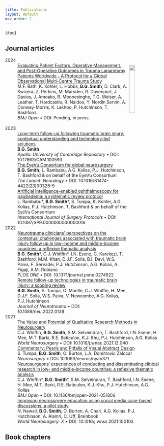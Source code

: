 ```yaml
---
title: Publications
layout: default
nav_order: 2
---
```


{:toc}

## Journal articles


<dl>
  <dt>
    2024
  </dt>
  
  <dd><img src="https://pbs.twimg.com/profile_images/1689016933591486464/GNLNpZDQ_400x400.jpg" style="width:20%; float:right; margin:0.5em;">
      <a href="" target="_blank">Evaluating Patient Factors, Operative Management, and Post-Operative Outcomes in Trauma Laparotomy Patients Worldwide - A Protocol for a Global Observational Multi-Centre Trauma Study</a>
    <br>
      M.F. Bath ,K. Kohler, L. Hobbs, <b>B.G. Smith</b>, D. Clark, A. Kwizera, Z. Perkins, M. Marsden, R. Davenport, J. Davies, J. Amoako, R. Moonesinghe, T.G. Weiser, A. Leather, T. Hardcastle, R. Naidoo, Y. Nordin Servin, A. Conway-Morris, K. Lakhoo, P. Hutchinson, T. Bashford.
    <br>
    <i>BMJ Open</i> • DOI: Pending, in press.
  </dd>
  <br>
  <dt>
   2023
  </dt>

  <dd>
      <a href="https://doi.org/10.17863/CAM.100593" target="_blank">Long-term follow-up following traumatic brain injury: contextual understanding and technology-led solutions</a>
    <br>
      <b>B.G. Smith</b>
    <br>
    <i>Apollo: University of Cambridge Repository</i> • DOI: 10.17863/CAM.100593
  </dd>

  <dt> 
  </dt>
  <dd>
      <a href="https://doi.org/10.1016/S1474-4422(23)00328-9" target="_blank">The EyeVu Consortium for global neurosurgery</a>
    <br>
      <b>B.G. Smith</b>, L. Rambabu, A.G. Kolias, P.J. Hutchinson, T. Bashford & on behalf of the EyeVu Consortium
    <br>
    <i>The Lancet: Neurology</i> • DOI: 10.1016/S1474-4422(23)00328-9
  </dd>

<dt> 
</dt>
<dd>
<a href="https://doi.org/10.1097/SP9.0000000000000016" target="_blank">Artificial intelligence-enabled ophthalmoscopy for papilledema: a systematic review protocol</a>
<br>
L. Rambabu*, <b>B.G. Smith</b>*, S. Tumpa, K. Kohler, A.G. Kolias, P.J. Hutchinson, T. Bashford & on behalf of the EyeVu Consortium
<br>
<i>International Journal of Surgery Protocols</i> • DOI: 10.1097/SP9.0000000000000016
</dd>

<dt>
2022
</dt>
<dd>
<a href="https://doi.org/10.1371/journal.pone.0274922" target="_blank">Neurotrauma clinicians’ perspectives on the contextual challenges associated with traumatic brain injury follow up in low-income and middle-income countries: a reflexive thematic analysis</a>
<br>
<b>B.G. Smith</b>*, C.J. Whiffin*, I.N. Esene, C. Karekezi, T. Bashford, M.M. Khan, D.J.F. Solla, B.I. Devi, W.S. Paiva, F. Servadei, P.J. Hutchinson, A.G. Kolias, A. Figaji, A.M. Rubiano
<br>
<i>PLOS ONE</i> • DOI: 10.1371/journal.pone.0274922
</dd>

<dt>
</dt>
<dd>
<a href="https://doi.org/10.1089/neu.2022.0138" target="_blank">Remote follow-up technologies in traumatic brain injury: a scoping review</a>
<br>
<b>B.G. Smith</b>, S. Tumpa, O. Mantle, C.J. Whiffin, H. Mee, D.J.F. Solla, W.S. Paiva, V. Newcombe, A.G. Kolias, P.J. Hutchinson
<br>
<i>Journal of Neurotrauma</i> • DOI: 10.1089/neu.2022.0138
</dd>

<dt>
2021
</dt>
<dd>
<a href="https://doi.org/10.1016/j.wneu.2021.12.040" target="_blank">The Value and Potential of Qualitative Research Methods in Neurosurgery
</a>
<br>
C.J. Whiffin, <b>B.G. Smith</b>, S.M. Selveindran, T. Bashford, I.N. Esene, H. Mee, M.T. Barki, R.E. Baticulon, K.J. Khu, P.J. Hutchinson, A.G. Kolias
<br>
<i>World Neurosurgery</i> • DOI: 10.1016/j.wneu.2021.12.040
</dd>

<dt>
</dt>
<dd>
<a href="https://doi.org/10.1093/neuros/nyab371" target="_blank">Commentary: Pearls and Pitfalls of Visual Abstract Design</a>
<br>
S. Tumpa, <b>B.G. Smith</b>, O. Burton, L.A. Domitrovic Zalocar
<br>
<i>Neurosurgery</i> • DOI: 10.1093/neuros/nyab371

</dd>

<dt>
</dt>
<dd>
<a href="https://doi.org/10.1136/bmjopen-2021-051806" target="_blank">Neurosurgeons’ experiences of conducting and disseminating clinical research in low- and middle-income countries: a reflexive thematic analysis</a>
<br>
C.J. Whiffin*, <b>B.G. Smith</b>*, S.M. Selveindran, T. Bashford, I.N. Esene, H. Mee, M.T. Barki, R.E. Baticulon, K.J. Khu, P.J. Hutchinson, A.G. Kolias<br>
<i>BMJ Open</i> • DOI: 10.1136/bmjopen-2021-051806
</dd>

<dt>
</dt>
<dd>
<a href="https://doi.org/10.1016/j.wnsx.2021.100103" target="_blank">Improving neurosurgery education using social media case-based discussions: a pilot study
</a>
<br>
N. Newall, <b>B.G. Smith</b>, O. Burton, A. Chari, A.G. Kolias, P.J. Hutchinson, A. Alamri, C. Uff, Brainbook
<br>
<i>World Neurosurgery: X</i> • DOI: 10.1016/j.wnsx.2021.100103
</dd>



## Book chapters


</dl>

